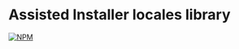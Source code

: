 # Assisted Installer locales library

[![NPM](https://img.shields.io/npm/v/@openshift-assisted/locales.svg)](https://www.npmjs.com/package/@openshift-assisted/locales)